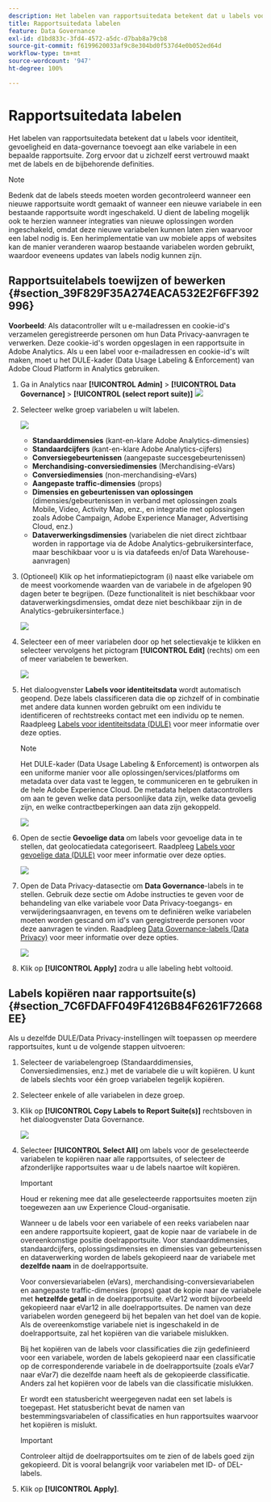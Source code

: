 ```yaml
---
description: Het labelen van rapportsuitedata betekent dat u labels voor identiteit, gevoeligheid en data-governance toevoegt aan elke variabele in een bepaalde rapportsuite. Zorg ervoor dat u zichzelf eerst vertrouwd maakt met de labels en de bijbehorende definities.
title: Rapportsuitedata labelen
feature: Data Governance
exl-id: d1bd833c-3fd4-4572-a5dc-d7bab8a79cb8
source-git-commit: f6199620033af9c8e304bd0f537d4e0b052ed64d
workflow-type: tm+mt
source-wordcount: '947'
ht-degree: 100%

---
```


# Rapportsuitedata labelen

Het labelen van rapportsuitedata betekent dat u labels voor identiteit, gevoeligheid en data-governance toevoegt aan elke variabele in een bepaalde rapportsuite. Zorg ervoor dat u zichzelf eerst vertrouwd maakt met de labels en de bijbehorende definities.

>[!NOTE]
>
>Bedenk dat de labels steeds moeten worden gecontroleerd wanneer een nieuwe rapportsuite wordt gemaakt of wanneer een nieuwe variabele in een bestaande rapportsuite wordt ingeschakeld. U dient de labeling mogelijk ook te herzien wanneer integraties van nieuwe oplossingen worden ingeschakeld, omdat deze nieuwe variabelen kunnen laten zien waarvoor een label nodig is. Een herimplementatie van uw mobiele apps of websites kan de manier veranderen waarop bestaande variabelen worden gebruikt, waardoor eveneens updates van labels nodig kunnen zijn.

## Rapportsuitelabels toewijzen of bewerken {#section_39F829F35A274EACA532E2F6FF392996}

**Voorbeeld**: Als datacontroller wilt u e-mailadressen en cookie-id&#39;s verzamelen geregistreerde personen om hun Data Privacy-aanvragen te verwerken. Deze cookie-id&#39;s worden opgeslagen in een rapportsuite in Adobe Analytics. Als u een label voor e-mailadressen en cookie-id&#39;s wilt maken, moet u het DULE-kader (Data Usage Labeling &amp; Enforcement) van Adobe Cloud Platform in Analytics gebruiken.

1. Ga in Analytics naar **[!UICONTROL Admin]** > **[!UICONTROL Data Governance]** > **[!UICONTROL (select report suite)]** ![](assets/privacy_rs_settings.png)

1. Selecteer welke groep variabelen u wilt labelen.

   ![](assets/variables.png)

   * **Standaarddimensies** (kant-en-klare Adobe Analytics-dimensies)
   * **Standaardcijfers** (kant-en-klare Adobe Analytics-cijfers)
   * **Conversiegebeurtenissen** (aangepaste succesgebeurtenissen)
   * **Merchandising-conversiedimensies** (Merchandising-eVars)
   * **Conversiedimensies** (non-merchandising-eVars)
   * **Aangepaste traffic-dimensies** (props)
   * **Dimensies en gebeurtenissen van oplossingen** (dimensies/gebeurtenissen in verband met oplossingen zoals Mobile, Video, Activity Map, enz., en integratie met oplossingen zoals Adobe Campaign, Adobe Experience Manager, Advertising Cloud, enz.)
   * **Dataverwerkingsdimensies** (variabelen die niet direct zichtbaar worden in rapportage via de Adobe Analytics-gebruikersinterface, maar beschikbaar voor u is via datafeeds en/of Data Warehouse-aanvragen)

1. (Optioneel) Klik op het informatiepictogram (i) naast elke variabele om de meest voorkomende waarden van de variabele in de afgelopen 90 dagen beter te begrijpen. (Deze functionaliteit is niet beschikbaar voor dataverwerkingsdimensies, omdat deze niet beschikbaar zijn in de Analytics-gebruikersinterface.)

   ![](assets/info.png)

1. Selecteer een of meer variabelen door op het selectievakje te klikken en selecteer vervolgens het pictogram **[!UICONTROL Edit]** (rechts) om een of meer variabelen te bewerken.

   ![](assets/edit.png)

1. Het dialoogvenster **Labels voor identiteitsdata** wordt automatisch geopend. Deze labels classificeren data die op zichzelf of in combinatie met andere data kunnen worden gebruikt om een individu te identificeren of rechtstreeks contact met een individu op te nemen. Raadpleeg [Labels voor identiteitsdata (DULE)](/help/admin/c-data-governance/gdpr-labels.md#identity-data-labels) voor meer informatie over deze opties.

   >[!NOTE]
   >
   >Het DULE-kader (Data Usage Labeling &amp; Enforcement) is ontworpen als een uniforme manier voor alle oplossingen/services/platforms om metadata over data vast te leggen, te communiceren en te gebruiken in de hele Adobe Experience Cloud. De metadata helpen datacontrollers om aan te geven welke data persoonlijke data zijn, welke data gevoelig zijn, en welke contractbeperkingen aan data zijn gekoppeld.

   ![](assets/identity_labels.png)

1. Open de sectie **Gevoelige data** om labels voor gevoelige data in te stellen, dat geolocatiedata categoriseert. Raadpleeg [Labels voor gevoelige data (DULE)](/help/admin/c-data-governance/gdpr-labels.md#sensitive-data-labels) voor meer informatie over deze opties.

   ![](assets/sensitive_data.png)

1. Open de Data Privacy-datasectie om **Data Governance**-labels in te stellen. Gebruik deze sectie om Adobe instructies te geven voor de behandeling van elke variabele voor Data Privacy-toegangs- en verwijderingsaanvragen, en tevens om te definiëren welke variabelen moeten worden gescand om id&#39;s van geregistreerde personen voor deze aanvragen te vinden. Raadpleeg [Data Governance-labels (Data Privacy)](/help/admin/c-data-governance/gdpr-labels.md#data-governance-labels) voor meer informatie over deze opties.

   ![](assets/privacy_labels.png)

1. Klik op **[!UICONTROL Apply]** zodra u alle labeling hebt voltooid.

## Labels kopiëren naar rapportsuite(s) {#section_7C6FDAFF049F4126B84F6261F72668EE}

Als u dezelfde DULE/Data Privacy-instellingen wilt toepassen op meerdere rapportsuites, kunt u de volgende stappen uitvoeren:

1. Selecteer de variabelengroep (Standaarddimensies, Conversiedimensies, enz.) met de variabele die u wilt kopiëren. U kunt de labels slechts voor één groep variabelen tegelijk kopiëren.
1. Selecteer enkele of alle variabelen in deze groep.
1. Klik op **[!UICONTROL Copy Labels to Report Suite(s)]** rechtsboven in het dialoogvenster Data Governance.

   ![](assets/apply_as_template.png)

1. Selecteer **[!UICONTROL Select All]** om labels voor de geselecteerde variabelen te kopiëren naar alle rapportsuites, of selecteer de afzonderlijke rapportsuites waar u de labels naartoe wilt kopiëren.

   >[!IMPORTANT]
   >
   >Houd er rekening mee dat alle geselecteerde rapportsuites moeten zijn toegewezen aan uw Experience Cloud-organisatie.

   Wanneer u de labels voor een variabele of een reeks variabelen naar een andere rapportsuite kopieert, gaat de kopie naar de variabele in de overeenkomstige positie doelrapportsuite. Voor standaarddimensies, standaardcijfers, oplossingsdimensies en dimensies van gebeurtenissen en dataverwerking worden de labels gekopieerd naar de variabele met **dezelfde naam** in de doelrapportsuite.

   Voor conversievariabelen (eVars), merchandising-conversievariabelen en aangepaste traffic-dimensies (props) gaat de kopie naar de variabele met **hetzelfde getal** in de doelrapportsuite. eVar12 wordt bijvoorbeeld gekopieerd naar eVar12 in alle doelrapportsuites. De namen van deze variabelen worden genegeerd bij het bepalen van het doel van de kopie. Als de overeenkomstige variabele niet is ingeschakeld in de doelrapportsuite, zal het kopiëren van die variabele mislukken.

   Bij het kopiëren van de labels voor classificaties die zijn gedefinieerd voor een variabele, worden de labels gekopieerd naar een classificatie op de corresponderende variabele in de doelrapportsuite (zoals eVar7 naar eVar7) die dezelfde naam heeft als de gekopieerde classificatie. Anders zal het kopiëren voor de labels van die classificatie mislukken.

   Er wordt een statusbericht weergegeven nadat een set labels is toegepast. Het statusbericht bevat de namen van bestemmingsvariabelen of classificaties en hun rapportsuites waarvoor het kopiëren is mislukt.

   >[!IMPORTANT]
   >
   >Controleer altijd de doelrapportsuites om te zien of de labels goed zijn gekopieerd. Dit is vooral belangrijk voor variabelen met ID- of DEL-labels.

1. Klik op **[!UICONTROL Apply]**.
